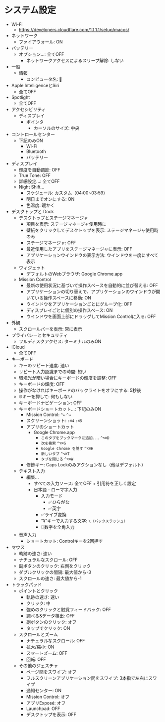 # システム設定

- Wi-Fi
  - <https://developers.cloudflare.com/1.1.1.1/setup/macos/>
- ネットワーク
  - ファイアウォール: ON
- バッテリー
  - オプション...: 全てOFF
    - ネットワークアクセスによるスリープ解除: しない
- 一般
  - 情報
    - コンピュータ名: 🚨
- Apple IntelligenceとSiri
  - 全てOFF
- Spotlight
  - 全てOFF
- アクセシビリティ
  - ディスプレイ
    - ポインタ
      - カーソルのサイズ: 中央
- コントロールセンター
  - 下記のみON
    - Wi-Fi
    - Bluetooth
    - バッテリー
- ディスプレイ
  - 輝度を自動調節: OFF
  - True Tone: OFF
  - 詳細設定...: 全てOFF
  - Night Shift...
    - スケジュール: カスタム（04:00~03:59）
    - 明日までオンにする: ON
    - 色温度: 暖かく
- デスクトップと Dock
  - デスクトップとステージマネージャ
    - 項目を表示: ステージマネージャ使用時に
    - 壁紙をクリックしてデスクトップを表示: ステージマネージャ使用時のみ
    - ステージマネージャ: OFF
    - 最近使用したアプリをステージマネージャに表示: OFF
    - アプリケーションウインドウの表示方法: ウインドウを一度にすべて表示
  - ウィジェット
    - デフォルトのWebブラウザ: Google Chrome.app
  - Mission Control
    - 最新の使用状況に基づいて操作スペースを自動的に並び替える: OFF
    - アプリケーションの切り替えで、アプリケーションのウインドウが開いている操作スペースに移動: ON
    - ウインドウをアプリケーションごとにグループ化: OFF
    - ディスプレイごとに個別の操作スペース: ON
    - ウインドウを画面上部にドラッグしてMission Controlに入る: OFF
- 外観
  - スクロールバーを表示: 常に表示
- プライバシーとセキュリティ
  - フルディスクアクセス: ターミナルのみON
- iCloud
  - 全てOFF
- キーボード
  - キーのリピート速度: 速い
  - リピート入力認識までの時間: 短い
  - 環境光が暗い場合にキーボードの輝度を調整: OFF
  - キーボードの輝度: OFF
  - 操作がなければキーボードのバックライトをオフにする: 5秒後
  - 🌐キーを押して: 何もしない
  - キーボードナビゲーション: OFF
  - キーボードショートカット...: 下記のみON
    - Mission Control: `^←` `^→`
    - スクリーンショット: `⇧⌘4` `⇧⌘5`
    - アプリのショートカット
      - Google Chrome.app
        - `このタブをブックマークに追加...` `^⌥⌘D`
        - `次を検索` `^⌥⌘G`
        - `Google Chrome を隠す` `^⌥⌘H`
        - `新しいタブ` `^⌥⌘T`
        - `タブを閉じる` `^⌥⌘W`
    - 修飾キー: Caps Lockのみアクションなし（他はデフォルト）
  - テキスト入力
    - 編集...
      - すべての入力ソース: 全てOFF + 引用符を正しく設定
      - 日本語 - ローマ字入力
        - 入力モード
          - ✅ひらがな
          - ✅英字
        - ✅ライブ変換
        - ”¥”キーで入力する文字: `\（バックスラッシュ）`
        - ◻️数字を全角入力
  - 音声入力
    - ショートカット: Controlキーを2回押す
- マウス
  - 軌跡の速さ: 速い
  - ナチュラルなスクロール: OFF
  - 副ボタンのクリック: 右側をクリック
  - ダブルクリックの間隔: 最大値から-3
  - スクロールの速さ: 最大値から-1
- トラックパッド
  - ポイントとクリック
    - 軌跡の速さ: 速い
    - クリック: 中
    - 強めのクリックと触覚フィードバック: OFF
    - 調べる&データ検出: OFF
    - 副ボタンのクリック: オフ
    - タップでクリック: ON
  - スクロールとズーム
    - ナチュラルなスクロール: OFF
    - 拡大/縮小: ON
    - スマートズーム: OFF
    - 回転: OFF
  - その他のジェスチャ
    - ページ間をスワイプ: オフ
    - フルスクリーンアプリケーション間をスワイプ: 3本指で左右にスワイプ
    - 通知センター: ON
    - Mission Control: オフ
    - アプリExposé: オフ
    - Launchpad: OFF
    - デスクトップを表示: OFF
